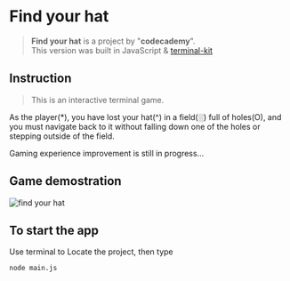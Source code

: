 # Find your hat
>**Find your hat** is a project by "**codecademy**". <br />
>This version was built in JavaScript & [terminal-kit](https://github.com/cronvel/terminal-kit)

## Instruction
>This is an interactive terminal game. 

As the player(*), you have lost your hat(^) in a field(░) full of holes(O), and you must navigate back to it without falling down one of the holes or stepping outside of the field.

Gaming experience improvement is still in progress...

## Game demostration
![find your hat](demostration/Find-Your-Hat_Demo.gif)

## To start the app
Use terminal to Locate the project, then type
```bash
node main.js
```
